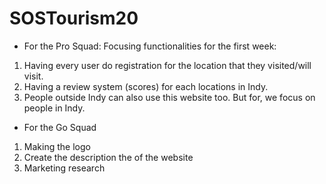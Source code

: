 # SOSTourism20

* For the Pro Squad: Focusing functionalities for the first week: 
1) Having every user do registration for the location that they visited/will visit.
2) Having a review system (scores) for each locations in Indy. 
3) People outside Indy can also use this website too. But for, we focus on people in Indy.

* For the Go Squad
1) Making the logo
2) Create the description the of the website
3) Marketing research
